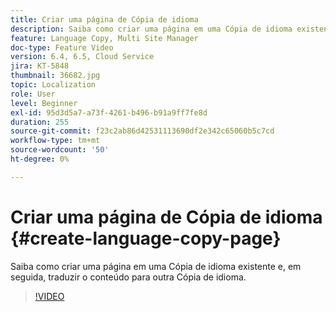```yaml
---
title: Criar uma página de Cópia de idioma
description: Saiba como criar uma página em uma Cópia de idioma existente e, em seguida, traduzir o conteúdo para outra Cópia de idioma.
feature: Language Copy, Multi Site Manager
doc-type: Feature Video
version: 6.4, 6.5, Cloud Service
jira: KT-5848
thumbnail: 36682.jpg
topic: Localization
role: User
level: Beginner
exl-id: 95d3d5a7-a73f-4261-b496-b91a9ff7fe8d
duration: 255
source-git-commit: f23c2ab86d42531113690df2e342c65060b5c7cd
workflow-type: tm+mt
source-wordcount: '50'
ht-degree: 0%

---
```


# Criar uma página de Cópia de idioma {#create-language-copy-page}

Saiba como criar uma página em uma Cópia de idioma existente e, em seguida, traduzir o conteúdo para outra Cópia de idioma.

>[!VIDEO](https://video.tv.adobe.com/v/36682?quality=12&learn=on)

